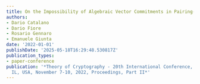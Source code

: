 ```yaml
---
title: On the Impossibility of Algebraic Vector Commitments in Pairing-Free Groups
authors:
- Dario Catalano
- Dario Fiore
- Rosario Gennaro
- Emanuele Giunta
date: '2022-01-01'
publishDate: '2025-05-18T16:29:48.530817Z'
publication_types:
- paper-conference
publication: '*Theory of Cryptography - 20th International Conference, TCC 2022, Chicago,
  IL, USA, November 7-10, 2022, Proceedings, Part II*'
---
```


